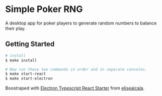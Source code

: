 # Simple Poker RNG

A desktop app for poker players to generate random numbers to balance their play.

## Getting Started

```bash
# install
$ make install

# Now run these two commands in order and in separate consoles.
$ make start-react
$ make start-electron
```

Boostraped with [Electron Typescript React Starter](https://github.com/elisealcala/electron-react-ts.git) from [elisealcala](https://github.com/elisealcala).
